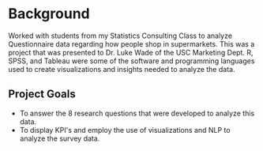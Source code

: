 # Background
Worked with students from my Statistics Consulting Class to analyze Questionnaire data regarding how people shop in supermarkets. This was a project that was presented to Dr. Luke Wade of the USC Marketing Dept. R, SPSS, and Tableau were some of the software and programming languages used to create visualizations and insights needed to analyze the data.

## Project Goals
- To answer the 8 research questions that were developed to analyze this data.
- To display KPI's and employ the use of visualizations and NLP to analyze the survey data.

